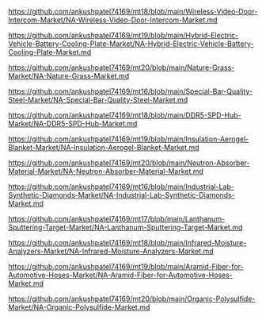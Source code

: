 <p><a href="https://github.com/ankushpatel74169/mt18/blob/main/Wireless-Video-Door-Intercom-Market/NA-Wireless-Video-Door-Intercom-Market.md">https://github.com/ankushpatel74169/mt18/blob/main/Wireless-Video-Door-Intercom-Market/NA-Wireless-Video-Door-Intercom-Market.md</a></p><p><a href="https://github.com/ankushpatel74169/mt19/blob/main/Hybrid-Electric-Vehicle-Battery-Cooling-Plate-Market/NA-Hybrid-Electric-Vehicle-Battery-Cooling-Plate-Market.md">https://github.com/ankushpatel74169/mt19/blob/main/Hybrid-Electric-Vehicle-Battery-Cooling-Plate-Market/NA-Hybrid-Electric-Vehicle-Battery-Cooling-Plate-Market.md</a></p><p><a href="https://github.com/ankushpatel74169/mt20/blob/main/Nature-Grass-Market/NA-Nature-Grass-Market.md">https://github.com/ankushpatel74169/mt20/blob/main/Nature-Grass-Market/NA-Nature-Grass-Market.md</a></p><p><a href="https://github.com/ankushpatel74169/mt16/blob/main/Special-Bar-Quality-Steel-Market/NA-Special-Bar-Quality-Steel-Market.md">https://github.com/ankushpatel74169/mt16/blob/main/Special-Bar-Quality-Steel-Market/NA-Special-Bar-Quality-Steel-Market.md</a></p><p><a href="https://github.com/ankushpatel74169/mt18/blob/main/DDR5-SPD-Hub-Market/NA-DDR5-SPD-Hub-Market.md">https://github.com/ankushpatel74169/mt18/blob/main/DDR5-SPD-Hub-Market/NA-DDR5-SPD-Hub-Market.md</a></p><p><a href="https://github.com/ankushpatel74169/mt19/blob/main/Insulation-Aerogel-Blanket-Market/NA-Insulation-Aerogel-Blanket-Market.md">https://github.com/ankushpatel74169/mt19/blob/main/Insulation-Aerogel-Blanket-Market/NA-Insulation-Aerogel-Blanket-Market.md</a></p><p><a href="https://github.com/ankushpatel74169/mt20/blob/main/Neutron-Absorber-Material-Market/NA-Neutron-Absorber-Material-Market.md">https://github.com/ankushpatel74169/mt20/blob/main/Neutron-Absorber-Material-Market/NA-Neutron-Absorber-Material-Market.md</a></p><p><a href="https://github.com/ankushpatel74169/mt16/blob/main/Industrial-Lab-Synthetic-Diamonds-Market/NA-Industrial-Lab-Synthetic-Diamonds-Market.md">https://github.com/ankushpatel74169/mt16/blob/main/Industrial-Lab-Synthetic-Diamonds-Market/NA-Industrial-Lab-Synthetic-Diamonds-Market.md</a></p><p><a href="https://github.com/ankushpatel74169/mt17/blob/main/Lanthanum-Sputtering-Target-Market/NA-Lanthanum-Sputtering-Target-Market.md">https://github.com/ankushpatel74169/mt17/blob/main/Lanthanum-Sputtering-Target-Market/NA-Lanthanum-Sputtering-Target-Market.md</a></p><p><a href="https://github.com/ankushpatel74169/mt18/blob/main/Infrared-Moisture-Analyzers-Market/NA-Infrared-Moisture-Analyzers-Market.md">https://github.com/ankushpatel74169/mt18/blob/main/Infrared-Moisture-Analyzers-Market/NA-Infrared-Moisture-Analyzers-Market.md</a></p><p><a href="https://github.com/ankushpatel74169/mt19/blob/main/Aramid-Fiber-for-Automotive-Hoses-Market/NA-Aramid-Fiber-for-Automotive-Hoses-Market.md">https://github.com/ankushpatel74169/mt19/blob/main/Aramid-Fiber-for-Automotive-Hoses-Market/NA-Aramid-Fiber-for-Automotive-Hoses-Market.md</a></p><p><a href="https://github.com/ankushpatel74169/mt20/blob/main/Organic-Polysulfide-Market/NA-Organic-Polysulfide-Market.md">https://github.com/ankushpatel74169/mt20/blob/main/Organic-Polysulfide-Market/NA-Organic-Polysulfide-Market.md</a></p>
